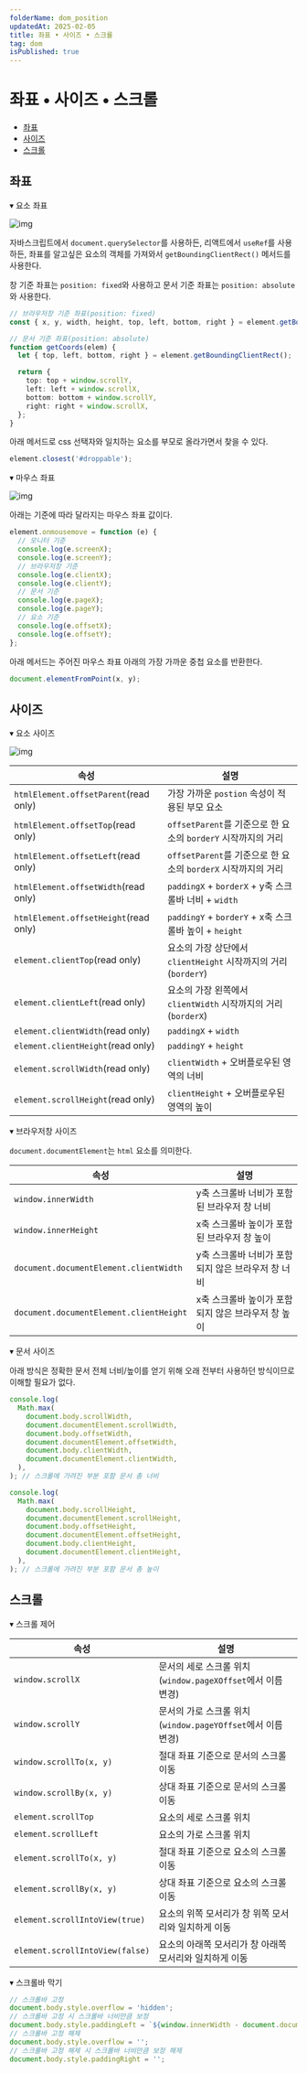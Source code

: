 ```yaml
---
folderName: dom_position
updatedAt: 2025-02-05
title: 좌표 • 사이즈 • 스크롤
tag: dom
isPublished: true
---
```


# 좌표 • 사이즈 • 스크롤

- [좌표](#좌표)
- [사이즈](#사이즈)
- [스크롤](#스크롤)

## 좌표

▾ 요소 좌표

![img](images/coordinate_element.png)

자바스크립트에서 `document.querySelector`를 사용하든, 리액트에서 `useRef`를 사용하든, 좌표를 알고싶은 요소의 객체를 가져와서 `getBoundingClientRect()` 메서드를 사용한다.

창 기준 좌표는 `position: fixed`와 사용하고 문서 기준 좌표는 `position: absolute`와 사용한다.

```ts
// 브라우저창 기준 좌표(position: fixed)
const { x, y, width, height, top, left, bottom, right } = element.getBoundingClientRect();

// 문서 기준 좌표(position: absolute)
function getCoords(elem) {
  let { top, left, bottom, right } = element.getBoundingClientRect();

  return {
    top: top + window.scrollY,
    left: left + window.scrollX,
    bottom: bottom + window.scrollY,
    right: right + window.scrollX,
  };
}
```

아래 메서드로 css 선택자와 일치하는 요소를 부모로 올라가면서 찾을 수 있다.

```ts
element.closest('#droppable');
```

▾ 마우스 좌표

![img](images/coordinate_mouse.png)

아래는 기준에 따라 달라지는 마우스 좌표 값이다.

```ts
element.onmousemove = function (e) {
  // 모니터 기준
  console.log(e.screenX);
  console.log(e.screenY);
  // 브라우저창 기준
  console.log(e.clientX);
  console.log(e.clientY);
  // 문서 기준
  console.log(e.pageX);
  console.log(e.pageY);
  // 요소 기준
  console.log(e.offsetX);
  console.log(e.offsetY);
};
```

아래 메서드는 주어진 마우스 좌표 아래의 가장 가까운 중첩 요소를 반환한다.

```ts
document.elementFromPoint(x, y);
```

## 사이즈

▾ 요소 사이즈

![img](images/geometry_element.png)

| 속성                                  | 설명                                                           |
| ------------------------------------- | -------------------------------------------------------------- |
| `htmlElement.offsetParent`(read only) | 가장 가까운 `postion` 속성이 적용된 부모 요소                  |
| `htmlElement.offsetTop`(read only)    | `offsetParent`를 기준으로 한 요소의 `borderY` 시작까지의 거리  |
| `htmlElement.offsetLeft`(read only)   | `offsetParent`를 기준으로 한 요소의 `borderX` 시작까지의 거리  |
| `htmlElement.offsetWidth`(read only)  | `paddingX` + `borderX` + y축 스크롤바 너비 + `width`           |
| `htmlElement.offsetHeight`(read only) | `paddingY` + `borderY` + x축 스크롤바 높이 + `height`          |
| `element.clientTop`(read only)        | 요소의 가장 상단에서 `clientHeight` 시작까지의 거리(`borderY`) |
| `element.clientLeft`(read only)       | 요소의 가장 왼쪽에서 `clientWidth` 시작까지의 거리(`borderX`)  |
| `element.clientWidth`(read only)      | `paddingX` + `width`                                           |
| `element.clientHeight`(read only)     | `paddingY` + `height`                                          |
| `element.scrollWidth`(read only)      | `clientWidth` + 오버플로우된 영역의 너비                       |
| `element.scrollHeight`(read only)     | `clientHeight` + 오버플로우된 영역의 높이                      |

▾ 브라우저창 사이즈

`document.documentElement`는 `html` 요소를 의미한다.

| 속성                                    | 설명                                               |
| --------------------------------------- | -------------------------------------------------- |
| `window.innerWidth`                     | y축 스크롤바 너비가 포함된 브라우저 창 너비        |
| `window.innerHeight`                    | x축 스크롤바 높이가 포함된 브라우저 창 높이        |
| `document.documentElement.clientWidth`  | y축 스크롤바 너비가 포함되지 않은 브라우저 창 너비 |
| `document.documentElement.clientHeight` | x축 스크롤바 높이가 포함되지 않은 브라우저 창 높이 |

▾ 문서 사이즈

아래 방식은 정확한 문서 전체 너비/높이를 얻기 위해 오래 전부터 사용하던 방식이므로 이해할 필요가 없다.

```ts
console.log(
  Math.max(
    document.body.scrollWidth,
    document.documentElement.scrollWidth,
    document.body.offsetWidth,
    document.documentElement.offsetWidth,
    document.body.clientWidth,
    document.documentElement.clientWidth,
  ),
); // 스크롤에 가려진 부분 포함 문서 총 너비

console.log(
  Math.max(
    document.body.scrollHeight,
    document.documentElement.scrollHeight,
    document.body.offsetHeight,
    document.documentElement.offsetHeight,
    document.body.clientHeight,
    document.documentElement.clientHeight,
  ),
); // 스크롤에 가려진 부분 포함 문서 총 높이
```

## 스크롤

▾ 스크롤 제어

| 속성                            | 설명                                                        |
| ------------------------------- | ----------------------------------------------------------- |
| `window.scrollX`                | 문서의 세로 스크롤 위치(`window.pageXOffset`에서 이름 변경) |
| `window.scrollY`                | 문서의 가로 스크롤 위치(`window.pageYOffset`에서 이름 변경) |
| `window.scrollTo(x, y)`         | 절대 좌표 기준으로 문서의 스크롤 이동                       |
| `window.scrollBy(x, y)`         | 상대 좌표 기준으로 문서의 스크롤 이동                       |
| `element.scrollTop`             | 요소의 세로 스크롤 위치                                     |
| `element.scrollLeft`            | 요소의 가로 스크롤 위치                                     |
| `element.scrollTo(x, y)`        | 절대 좌표 기준으로 요소의 스크롤 이동                       |
| `element.scrollBy(x, y)`        | 상대 좌표 기준으로 요소의 스크롤 이동                       |
| `element.scrollIntoView(true)`  | 요소의 위쪽 모서리가 창 위쪽 모서리와 일치하게 이동         |
| `element.scrollIntoView(false)` | 요소의 아래쪽 모서리가 창 아래쪽 모서리와 일치하게 이동     |

▾ 스크롤바 막기

```ts
// 스크롤바 고정
document.body.style.overflow = 'hidden';
// 스크롤바 고정 시 스크롤바 너비만큼 보정
document.body.style.paddingLeft = `${window.innerWidth - document.documentElement.clientWidth}`;
// 스크롤바 고정 해제
document.body.style.overflow = '';
// 스크롤바 고정 해제 시 스크롤바 너비만큼 보정 해제
document.body.style.paddingRight = '';
```
